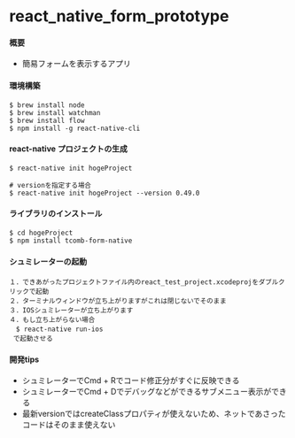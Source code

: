 # react_native_form_prototype

#### 概要
* 簡易フォームを表示するアプリ

#### 環境構築
```
$ brew install node
$ brew install watchman
$ brew install flow
$ npm install -g react-native-cli
```

#### react-native プロジェクトの生成
```
$ react-native init hogeProject

# versionを指定する場合
$ react-native init hogeProject --version 0.49.0
```

#### ライブラリのインストール
```
$ cd hogeProject
$ npm install tcomb-form-native
```

#### シュミレーターの起動
```
１．できあがったプロジェクトファイル内のreact_test_project.xcodeprojをダブルクリックで起動
２．ターミナルウィンドウが立ち上がりますがこれは閉じないでそのまま
３．IOSシュミレーターが立ち上がります
４．もし立ち上がらない場合
　$ react-native run-ios
 で起動させる
```

#### 開発tips
* シュミレーターでCmd + Rでコード修正分がすぐに反映できる
* シュミレーターでCmd + Dでデバッグなどができるサブメニュー表示ができる
* 最新versionではcreateClassプロパティが使えないため、ネットであさったコードはそのまま使えない
